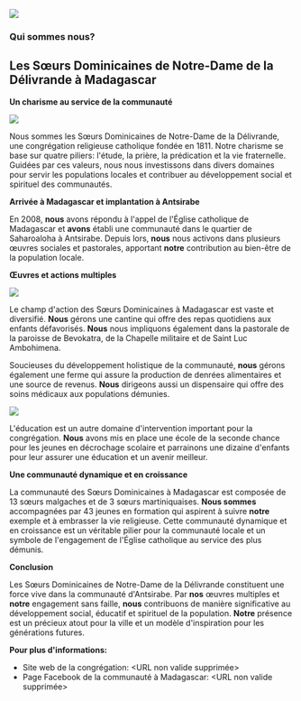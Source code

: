 ![](gs://aujourdhuilavenir.appspot.com/articles/qui_somme_nous/les_soeurs_ndd.png)

### Qui sommes nous?

## Les Sœurs Dominicaines de Notre-Dame de la Délivrande à Madagascar

**Un charisme au service de la communauté**

![](gs://aujourdhuilavenir.appspot.com/articles/qui_somme_nous/20231105_113635.jpg)

Nous sommes les Sœurs Dominicaines de Notre-Dame de la Délivrande, une congrégation religieuse catholique fondée en 1811. Notre charisme se base sur quatre piliers: l'étude, la prière, la prédication et la vie fraternelle. Guidées par ces valeurs, nous nous investissons dans divers domaines pour servir les populations locales et contribuer au développement social et spirituel des communautés.

**Arrivée à Madagascar et implantation à Antsirabe**

En 2008, **nous** avons répondu à l'appel de l'Église catholique de Madagascar et **avons** établi une communauté dans le quartier de Saharoaloha à Antsirabe. Depuis lors, **nous** nous activons dans plusieurs œuvres sociales et pastorales, apportant **notre** contribution au bien-être de la population locale.

**Œuvres et actions multiples**

![](gs://aujourdhuilavenir.appspot.com/articles/qui_somme_nous/20231114_133444.jpg)

Le champ d'action des Sœurs Dominicaines à Madagascar est vaste et diversifié. **Nous** gérons une cantine qui offre des repas quotidiens aux enfants défavorisés. **Nous** nous impliquons également dans la pastorale de la paroisse de Bevokatra, de la Chapelle militaire et de Saint Luc Ambohimena.

Soucieuses du développement holistique de la communauté, **nous** gérons également une ferme qui assure la production de denrées alimentaires et une source de revenus. **Nous** dirigeons aussi un dispensaire qui offre des soins médicaux aux populations démunies.

![](gs://aujourdhuilavenir.appspot.com/articles/qui_somme_nous/20231113_213646.jpg)

L'éducation est un autre domaine d'intervention important pour la congrégation. **Nous** avons mis en place une école de la seconde chance pour les jeunes en décrochage scolaire et parrainons une dizaine d'enfants pour leur assurer une éducation et un avenir meilleur.

**Une communauté dynamique et en croissance**

La communauté des Sœurs Dominicaines à Madagascar est composée de 13 sœurs malgaches et de 3 sœurs martiniquaises. **Nous sommes** accompagnées par 43 jeunes en formation qui aspirent à suivre **notre** exemple et à embrasser la vie religieuse. Cette communauté dynamique et en croissance est un véritable pilier pour la communauté locale et un symbole de l'engagement de l'Église catholique au service des plus démunis.

**Conclusion**

Les Sœurs Dominicaines de Notre-Dame de la Délivrande constituent une force vive dans la communauté d'Antsirabe. Par **nos** œuvres multiples et **notre** engagement sans faille, **nous** contribuons de manière significative au développement social, éducatif et spirituel de la population. **Notre** présence est un précieux atout pour la ville et un modèle d'inspiration pour les générations futures.

**Pour plus d'informations:**

- Site web de la congrégation: <URL non valide supprimée>
- Page Facebook de la communauté à Madagascar: <URL non valide supprimée>
